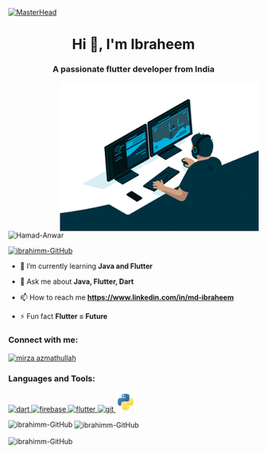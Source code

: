 [![MasterHead](https://user-images.githubusercontent.com/74038190/240304586-d48893bd-0757-481c-8d7e-ba3e163feae7.png)](https://Mirzaazmath.io)
<h1 align="center">Hi 👋, I'm Ibraheem</h1>
<h3 align="center">A passionate flutter developer from India</h3>
<img align="right" alt="Coding" width="400" src="https://github.com/Mirzaazmath/threads_clone/blob/main/assets/output/coding.gif">

<p align="left"> <img src="https://komarev.com/ghpvc/?username=Hamad-Anwar&label=Profile%20views&color=0e75b6&style=flat" alt="Hamad-Anwar" /> </p>




<p align="left"> <a href="https://github.com/ryo-ma/github-profile-trophy"><img src="https://github-profile-trophy.vercel.app/?username=ibrahimm-GitHub" alt="ibrahimm-GitHub" /></a> </p>

- 🌱 I’m currently learning **Java and Flutter**

- 💬 Ask me about **Java, Flutter, Dart**

- 📫 How to reach me **https://www.linkedin.com/in/md-ibraheem**

- ⚡ Fun fact **Flutter = Future**

<h3 align="left">Connect with me:</h3>
<p align="left">
<a href="https://linkedin.com/md-ibraheem" target="blank"><img align="center" src="https://raw.githubusercontent.com/rahuldkjain/github-profile-readme-generator/master/src/images/icons/Social/linked-in-alt.svg" alt="mirza azmathullah" height="30" width="40" /></a>
</p>

<h3 align="left">Languages and Tools:</h3>
<p align="left"> <a href="https://dart.dev" target="_blank" rel="noreferrer"> <img src="https://www.vectorlogo.zone/logos/dartlang/dartlang-icon.svg" alt="dart" width="40" height="40"/> </a> <a href="https://firebase.google.com/" target="_blank" rel="noreferrer"> <img src="https://www.vectorlogo.zone/logos/firebase/firebase-icon.svg" alt="firebase" width="40" height="40"/> </a> <a href="https://flutter.dev" target="_blank" rel="noreferrer"> <img src="https://www.vectorlogo.zone/logos/flutterio/flutterio-icon.svg" alt="flutter" width="40" height="40"/> </a> <a href="https://git-scm.com/" target="_blank" rel="noreferrer"> <img src="https://www.vectorlogo.zone/logos/git-scm/git-scm-icon.svg" alt="git" width="40" height="40"/> </a> <a href="https://www.python.org" target="_blank" rel="noreferrer"> <img src="https://raw.githubusercontent.com/devicons/devicon/master/icons/python/python-original.svg" alt="python" width="40" height="40"/> </a> </p>

<p><img align="left" src="https://github-readme-stats.vercel.app/api/top-langs?username=ibrahimm-GitHub&show_icons=true&locale=en&layout=compact" alt="ibrahimm-GitHub" /></p>

<p>&nbsp;<img align="center" src="https://github-readme-stats.vercel.app/api?username=ibrahimm-GitHub&show_icons=true&locale=en" alt="ibrahimm-GitHub" /></p>

<p><img align="center" src="https://github-readme-streak-stats.herokuapp.com/?user=ibrahimm-GitHub&" alt="ibrahimm-GitHub" /></p>

